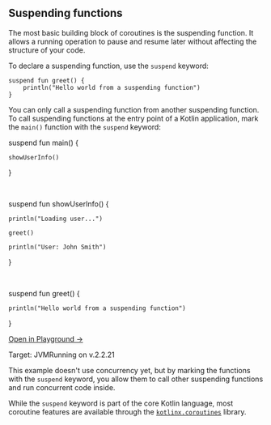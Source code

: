 
## Suspending functions﻿[](https://kotlinlang.org/docs/coroutines-basics.html#suspending-functions)

The most basic building block of coroutines is the suspending function. It allows a running operation to pause and resume later without affecting the structure of your code.

To declare a suspending function, use the `suspend` keyword:

```
suspend fun greet() {
    println("Hello world from a suspending function")
}
```

You can only call a suspending function from another suspending function. To call suspending functions at the entry point of a Kotlin application, mark the `main()` function with the `suspend` keyword:

suspend fun main() {

    showUserInfo()

}

​

suspend fun showUserInfo() {

    println("Loading user...")

    greet()

    println("User: John Smith")

}

​

suspend fun greet() {

    println("Hello world from a suspending function")

}

[Open in Playground →](https://play.kotlinlang.org/editor/v1/N4Igxg9gJgpiBcIDOBXJAHGA7KACAZilrgLYCGAllgBQCUuwAOsbq0gBYQDuAqkjACcAklnwQ6zAL7NmqDNjyFiHbn0EixdBs1at0AqgBcANjUYgAMhDJQqAc1xpBAOlfnaO3XYEwYhiSx6BlgmZiBqAvC4AFIQ7MQAyiQUhuzuUjJYcpg4BES43r7%2B9EyBuPpGptTmABIwxsYQuFwQAsaKAhAkuGS42Qr2eVhghhQQWOlYkiAANCCGZAJ2fgAKxmSGYgIkCCAAVmQAbmSz4F3oFMaCAGqCSGNYuwBMzi9PAIwgkkA%3D%3D)

Target: JVMRunning on v.2.2.21

This example doesn't use concurrency yet, but by marking the functions with the `suspend` keyword, you allow them to call other suspending functions and run concurrent code inside.

While the `suspend` keyword is part of the core Kotlin language, most coroutine features are available through the [`kotlinx.coroutines`](https://github.com/Kotlin/kotlinx.coroutines) library.
